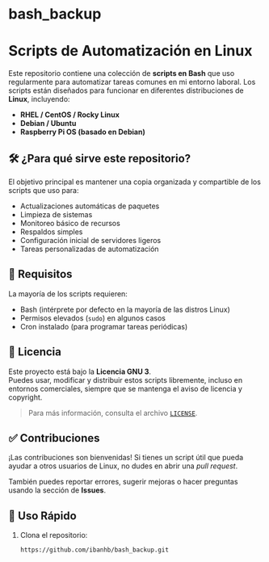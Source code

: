 # bash_backup
# Scripts de Automatización en Linux

Este repositorio contiene una colección de **scripts en Bash** que uso regularmente para automatizar tareas comunes en mi entorno laboral. Los scripts están diseñados para funcionar en diferentes distribuciones de **Linux**, incluyendo:

- **RHEL / CentOS / Rocky Linux**
- **Debian / Ubuntu**
- **Raspberry Pi OS (basado en Debian)**

## 🛠️ ¿Para qué sirve este repositorio?

El objetivo principal es mantener una copia organizada y compartible de los scripts que uso para:

- Actualizaciones automáticas de paquetes
- Limpieza de sistemas
- Monitoreo básico de recursos
- Respaldos simples
- Configuración inicial de servidores ligeros
- Tareas personalizadas de automatización

## 🧪 Requisitos

La mayoría de los scripts requieren:

- Bash (intérprete por defecto en la mayoría de las distros Linux)
- Permisos elevados (`sudo`) en algunos casos
- Cron instalado (para programar tareas periódicas)

## 📜 Licencia

Este proyecto está bajo la **Licencia GNU 3**.  
Puedes usar, modificar y distribuir estos scripts libremente, incluso en entornos comerciales, siempre que se mantenga el aviso de licencia y copyright.

> Para más información, consulta el archivo [`LICENSE`](LICENSE).

## ✅ Contribuciones

¡Las contribuciones son bienvenidas! Si tienes un script útil que pueda ayudar a otros usuarios de Linux, no dudes en abrir una *pull request*.

También puedes reportar errores, sugerir mejoras o hacer preguntas usando la sección de **Issues**.

## 🚀 Uso Rápido

1. Clona el repositorio:
   ```bash
   https://github.com/ibanhb/bash_backup.git
